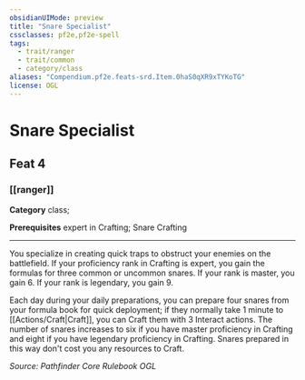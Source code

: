 ```yaml
---
obsidianUIMode: preview
title: "Snare Specialist"
cssclasses: pf2e,pf2e-spell
tags:
  - trait/ranger
  - trait/common
  - category/class
aliases: "Compendium.pf2e.feats-srd.Item.0haS0qXR9xTYKoTG"
license: OGL
---
```

# Snare Specialist
## Feat 4
### [[ranger]]

**Category** class; 



**Prerequisites** expert in Crafting; Snare Crafting
* * *
You specialize in creating quick traps to obstruct your enemies on the battlefield. If your proficiency rank in Crafting is expert, you gain the formulas for three common or uncommon snares. If your rank is master, you gain 6. If your rank is legendary, you gain 9.

Each day during your daily preparations, you can prepare four snares from your formula book for quick deployment; if they normally take 1 minute to [[Actions/Craft|Craft]], you can Craft them with 3 Interact actions. The number of snares increases to six if you have master proficiency in Crafting and eight if you have legendary proficiency in Crafting. Snares prepared in this way don't cost you any resources to Craft.

*Source: Pathfinder Core Rulebook*
*OGL*